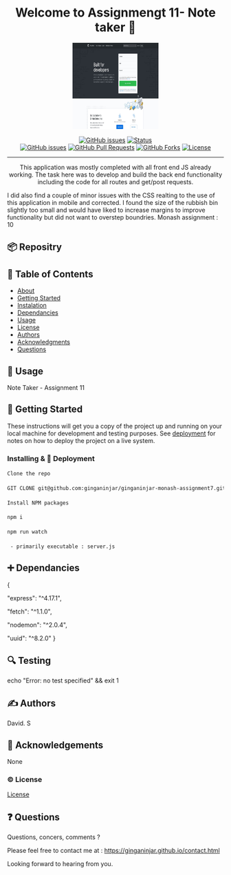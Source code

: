 <h1 align="center">Welcome to Assignmengt 11- Note taker 👋</h1>

  <p align="center">
  <a href="https://mysterious-shore-93328.herokuapp.com/notes" rel="noopener">
 <img width=200px height=200px src="./siteimg.jpeg" alt="Assignmengt 11- Note taker logo"></a>
</p>


<div align="center">

  [![GitHub issues](https://img.shields.io/github/followers/ginganinjar?label=Follow)](/issues)
  [![Status](https://img.shields.io/badge/status-active-success.svg)]()  
  [![GitHub issues](https://img.shields.io/github/issues/ginganinjar/note-taker)](/issues)
  [![GitHub Pull Requests](	https://img.shields.io/github/issues-pr/ginganinjar/note-taker)]()
  [![GitHub Forks](	https://img.shields.io/github/forks/ginganinjar/note-taker?label=Fork)]()
  [![License](https://img.shields.io/badge/license-MIT-blue.svg)](https://opensource.org/licenses/mit-license.php)

</div>

---

<p align="center"> This application was mostly completed with all front end JS already working. The task here was to develop and build the back end functionality including the code for all routes and get/post requests.

I did also find a couple of minor issues with the CSS realting to the use of this application in mobile and corrected. I found the size of the rubbish bin slightly too small and would have liked to increase margins to improve functionality but did not want to overstep boundries.
Monash assignment : 10



 
</p>

## :package: Repositry
[<repo>](https://github.com/ginganinjar/monash-assignment-11)
[<live>](https://mysterious-shore-93328.herokuapp.com/notes)

## 📝 Table of Contents
- [About](#about)
- [Getting Started](#getting_started)
- [Instalation](#deployment)
- [Dependancies](#dependancies)
- [Usage](#usage)
- [License](#license)
- [Authors](#contributing)
- [Acknowledgments](#acknowledgement)
- [Questions](#questions)

## 🧐 Usage <a name = "about"></a>
Note Taker - Assignment 11

## 🏁 Getting Started <a name = "getting_started"></a>
These instructions will get you a copy of the project up and running on your local machine for development and testing purposes. See [deployment](#deployment) for notes on how to deploy the project on a live system.

### Installing & 🚀 Deployment <a name = "deployment"></a>

```sh
Clone the repo 

GIT CLONE git@github.com:ginganinjar/ginganinjar-monash-assignment7.git from your console.   

Install NPM packages

npm i

npm run watch
 
 - primarily executable : server.js
```
## :heavy_plus_sign: Dependancies  <a name = "dependancies"></a>
{
 
 "express": "^4.17.1",
 
 "fetch": "^1.1.0",
 
 "nodemon": "^2.0.4",
 
 "uuid": "^8.2.0"
}

## :mag: Testing  <a name = "built_using"></a>
echo "Error: no test specified" && exit 1

## ✍️ Authors <a name = "contributing"></a>
David. S

## 🎉 Acknowledgements <a name = "acknowledgement"></a>
None

### :copyright: License <a name = "license"></a>

[License](https://opensource.org/licenses/mit-license.php)

## :question: Questions <a name = "<questions"></a>
Questions, concers, comments ? 

Please feel free to contact me at : https://ginganinjar.github.io/contact.html

Looking forward to hearing from you.
